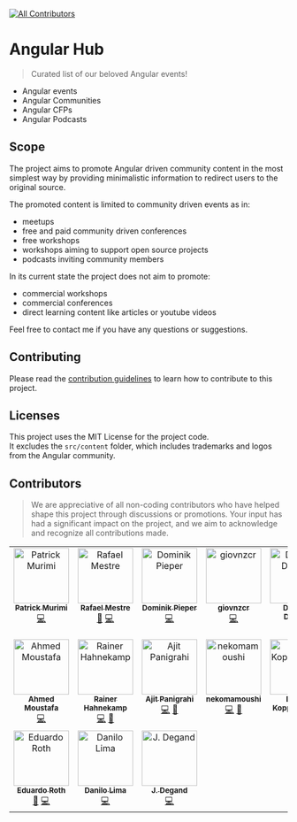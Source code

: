 [![All Contributors](https://img.shields.io/github/all-contributors/angular-sanctuary/angular-hub?color=ee8449&style=flat-square)](#contributors)

# Angular Hub

> Curated list of our beloved Angular events!

- Angular events
- Angular Communities
- Angular CFPs
- Angular Podcasts

## Scope

The project aims to promote Angular driven community content in the most simplest way by providing minimalistic information to redirect users to the original source.

The promoted content is limited to community driven events as in:

- meetups
- free and paid community driven conferences
- free workshops
- workshops aiming to support open source projects
- podcasts inviting community members

In its current state the project does not aim to promote:

- commercial workshops
- commercial conferences
- direct learning content like articles or youtube videos

Feel free to contact me if you have any questions or suggestions.

## Contributing

Please read the [contribution guidelines](CONTRIBUTING.md) to learn how to contribute to this project.

## Licenses

This project uses the MIT License for the project code.  
It excludes the `src/content` folder, which includes trademarks and logos from the Angular community.

## Contributors

> We are appreciative of all non-coding contributors who have helped shape this project through discussions or promotions. Your input has had a significant impact on the project, and we aim to acknowledge and recognize all contributions made.

<!-- ALL-CONTRIBUTORS-LIST:START - Do not remove or modify this section -->
<!-- prettier-ignore-start -->
<!-- markdownlint-disable -->
<table>
  <tbody>
    <tr>
      <td align="center" valign="top" width="14.28%"><a href="https://linkfree.io/grand-rick001"><img src="https://avatars.githubusercontent.com/u/89421020?v=4?s=100" width="100px;" alt="Patrick Murimi"/><br /><sub><b>Patrick Murimi</b></sub></a><br /><a href="#code-grand-rick001" title="Code">💻</a></td>
      <td align="center" valign="top" width="14.28%"><a href="https://github.com/rlmestre"><img src="https://avatars.githubusercontent.com/u/277805?v=4?s=100" width="100px;" alt="Rafael Mestre"/><br /><sub><b>Rafael Mestre</b></sub></a><br /><a href="#bug-rlmestre" title="Bug reports">🐛</a> <a href="#code-rlmestre" title="Code">💻</a></td>
      <td align="center" valign="top" width="14.28%"><a href="http://nxext.dev"><img src="https://avatars.githubusercontent.com/u/77470?v=4?s=100" width="100px;" alt="Dominik Pieper"/><br /><sub><b>Dominik Pieper</b></sub></a><br /><a href="#code-DominikPieper" title="Code">💻</a></td>
      <td align="center" valign="top" width="14.28%"><a href="https://github.com/giovnzcr"><img src="https://avatars.githubusercontent.com/u/11030212?v=4?s=100" width="100px;" alt="giovnzcr"/><br /><sub><b>giovnzcr</b></sub></a><br /><a href="#code-giovnzcr" title="Code">💻</a></td>
      <td align="center" valign="top" width="14.28%"><a href="https://github.com/Dyqmin"><img src="https://avatars.githubusercontent.com/u/23712053?v=4?s=100" width="100px;" alt="Dominik Donoch"/><br /><sub><b>Dominik Donoch</b></sub></a><br /><a href="#bug-Dyqmin" title="Bug reports">🐛</a> <a href="#code-Dyqmin" title="Code">💻</a></td>
      <td align="center" valign="top" width="14.28%"><a href="https://github.com/ilirbeqirii"><img src="https://avatars.githubusercontent.com/u/24731032?v=4?s=100" width="100px;" alt="Ilir Beqiri"/><br /><sub><b>Ilir Beqiri</b></sub></a><br /><a href="#code-ilirbeqirii" title="Code">💻</a></td>
      <td align="center" valign="top" width="14.28%"><a href="https://eneajaho.me"><img src="https://avatars.githubusercontent.com/u/25394362?v=4?s=100" width="100px;" alt="Enea Jahollari"/><br /><sub><b>Enea Jahollari</b></sub></a><br /><a href="#code-eneajaho" title="Code">💻</a> <a href="#bug-eneajaho" title="Bug reports">🐛</a></td>
    </tr>
    <tr>
      <td align="center" valign="top" width="14.28%"><a href="https://ahmed-moustafa.de/"><img src="https://avatars.githubusercontent.com/u/43710157?v=4?s=100" width="100px;" alt="Ahmed Moustafa"/><br /><sub><b>Ahmed Moustafa</b></sub></a><br /><a href="#code-ahmedhmf" title="Code">💻</a></td>
      <td align="center" valign="top" width="14.28%"><a href="https://www.rainerhahnekamp.com"><img src="https://avatars.githubusercontent.com/u/5721205?v=4?s=100" width="100px;" alt="Rainer Hahnekamp"/><br /><sub><b>Rainer Hahnekamp</b></sub></a><br /><a href="#code-rainerhahnekamp" title="Code">💻</a> <a href="#doc-rainerhahnekamp" title="Documentation">📖</a></td>
      <td align="center" valign="top" width="14.28%"><a href="https://beta.ajitpanigrahi.com"><img src="https://avatars.githubusercontent.com/u/19947758?v=4?s=100" width="100px;" alt="Ajit Panigrahi"/><br /><sub><b>Ajit Panigrahi</b></sub></a><br /><a href="#code-ajitzero" title="Code">💻</a> <a href="#bug-ajitzero" title="Bug reports">🐛</a></td>
      <td align="center" valign="top" width="14.28%"><a href="https://github.com/nekomamoushi"><img src="https://avatars.githubusercontent.com/u/46743117?v=4?s=100" width="100px;" alt="nekomamoushi"/><br /><sub><b>nekomamoushi</b></sub></a><br /><a href="#code-nekomamoushi" title="Code">💻</a> <a href="#bug-nekomamoushi" title="Bug reports">🐛</a></td>
      <td align="center" valign="top" width="14.28%"><a href="https://k9n.dev"><img src="https://avatars.githubusercontent.com/u/4279702?v=4?s=100" width="100px;" alt="Danny Koppenhagen"/><br /><sub><b>Danny Koppenhagen</b></sub></a><br /><a href="#code-d-koppenhagen" title="Code">💻</a></td>
      <td align="center" valign="top" width="14.28%"><a href="http://ngrome.io"><img src="https://avatars.githubusercontent.com/u/281553?v=4?s=100" width="100px;" alt="Luciano"/><br /><sub><b>Luciano</b></sub></a><br /><a href="#code-lucianomurr" title="Code">💻</a></td>
      <td align="center" valign="top" width="14.28%"><a href="https://www.linkedin.com/in/adrianromanski/"><img src="https://avatars.githubusercontent.com/u/44946000?v=4?s=100" width="100px;" alt="Adrian Romanski"/><br /><sub><b>Adrian Romanski</b></sub></a><br /><a href="#code-AdrianRomanski" title="Code">💻</a></td>
    </tr>
    <tr>
      <td align="center" valign="top" width="14.28%"><a href="https://eduardoroth.dev"><img src="https://avatars.githubusercontent.com/u/5419161?v=4?s=100" width="100px;" alt="Eduardo Roth"/><br /><sub><b>Eduardo Roth</b></sub></a><br /><a href="#doc-eduardoRoth" title="Documentation">📖</a> <a href="#code-eduardoRoth" title="Code">💻</a></td>
      <td align="center" valign="top" width="14.28%"><a href="https://github.com/danilolmc"><img src="https://avatars.githubusercontent.com/u/31545128?v=4?s=100" width="100px;" alt="Danilo Lima"/><br /><sub><b>Danilo Lima</b></sub></a><br /><a href="#code-danilolmc" title="Code">💻</a></td>
      <td align="center" valign="top" width="14.28%"><a href="https://github.com/jdegand"><img src="https://avatars.githubusercontent.com/u/70610011?v=4?s=100" width="100px;" alt="J. Degand"/><br /><sub><b>J. Degand</b></sub></a><br /><a href="#code-jdegand" title="Code">💻</a></td>
    </tr>
  </tbody>
</table>

<!-- markdownlint-restore -->
<!-- prettier-ignore-end -->

<!-- ALL-CONTRIBUTORS-LIST:END -->
